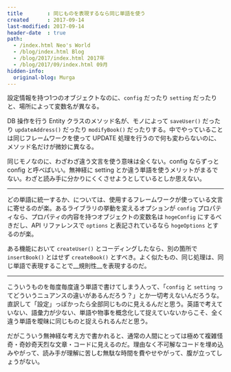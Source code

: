 ```yaml
---
title        : 同じものを表現するなら同じ単語を使う
created      : 2017-09-14
last-modified: 2017-09-14
header-date  : true
path:
  - /index.html Neo's World
  - /blog/index.html Blog
  - /blog/2017/index.html 2017年
  - /blog/2017/09/index.html 09月
hidden-info:
  original-blog: Murga
---
```


設定情報を持つ1つのオブジェクトなのに、`config` だったり `setting` だったりと、場所によって変数名が異なる。

DB 操作を行う Entity クラスのメソッド名が、モノによって `saveUser()` だったり `updateAddress()` だったり `modifyBook()` だったりする。中でやっていることは同じフレームワークを使って UPDATE 処理を行うので何も変わらないのに、メソッド名だけが微妙に異なる。

同じモノなのに、わざわざ違う文言を使う意味は全くない。config ならずっと config と呼べばいい。無神経に setting とか違う単語を使うメリットがまるでない。わざと読み手に分かりにくくさせようとしているとしか思えない。

---

どの単語に統一するか、については、使用するフレームワークが使っている文言に寄せるのが楽。あるライブラリの挙動を変えるオプションが `config` プロパティなら、プロパティの内容を持つオブジェクトの変数名は `hogeConfig` にするべきだし、API リファレンスで `options` と表記されているなら `hogeOptions` とするのが楽。

ある機能において `createUser()` とコーディングしたなら、別の箇所で `insertBook()` とはせず `createBook()` とすべき。よく似たもの、同じ処理は、同じ単語で表現することで__規則性__を表現するのだ。

---

こういうものを毎度毎度違う単語で書けてしまう人って、「`config` と `setting` ってどういうニュアンスの違いがあるんだろう？」とか一切考えないんだろうな。直訳して「設定」っぽかったら全部同じものに見えるんだと思う。英語で考えていない、語彙力が少ない、単語や物事を概念化して捉えていないからこそ、全く違う単語を曖昧に同じものと捉えられるんだと思う。

だがこういう無神経な考え方で書かれると、通常の人間にとっては極めて複雑怪奇・奇妙奇天烈な文章・コードに見えるのだ。理由なく不可解なコードを埋め込みやがって、読み手が理解に苦しむ無駄な時間を費やせやがって、腹が立ってしょうがない。
